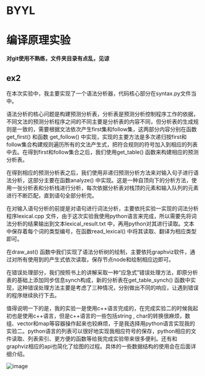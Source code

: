 # BYYL
# 编译原理实验

**对git使用不熟练，文件夹目录有点乱，见谅**

## ex2

在本次实验中，我主要实现了一个语法分析器，代码核心部分在syntax.py文件当中。

语法分析的核心问题是构建预测分析表，分析表是预测分析控制程序工作的依据，不同文法的预测分析程序之间的不同主要是分析表的内容不同，但分析表的生成规则是一致的，需要根据文法依次产生first集和follow集，这两部分内容分别在函数get_first() 和函数 get_follow() 中实现，实现的主要方法是多次递归按first和follow集合构建规则遍历所有的文法产生式，把符合规则的符号加入到相应的列表中去。在得到first和follow集合之后，我们使用get_table() 函数来构建相应的预测分析表。


在得到相应的预测分析表之后，我们使用非递归预测分析方法来对输入句子进行语法分析，这部分主要在函数analyze() 中实现。这是一种自顶向下的分析方法，使用一张分析表和分析栈进行分析，每次依据分析表对栈顶的元素和输入队列的元素进行不断匹配，直到语句全部分析完。


在对输入语句分析的前提是对语句进行词法分析，主要依托实验一实现的词法分析程序lexical.cpp 文件，由于这次实验我使用python语言来完成，所以需要先将词法分析的结果输出到文本lexical_result.txt 中，再用python对其进行读取。文本中保存着每个词的类型编号，在函数read_lexical() 中将其读取、翻译为相应类型即可。


在draw_ast() 函数中我们实现了语法分析树的绘制，主要依托graphviz软件，通过对所有使用到的产生式依次读取，保存节点node和绘制相应边即可。


在错误处理部分，我们按照书上的讲解采取一种“应急式”错误处理方法，即原分析表的基础上添加同步信息synch构成，新的分析表在get_table_synch() 函数中实现，这种错误处理方法主要是考虑了三种情况，分别做出不同的响应，让遇到错误的程序继续执行下去。


值得说明一下的是，我的实验一是使用c++语言完成的，在完成实验二的时候我起初也是使用c++语言，但是c++语言的一些包括string , char的转换很麻烦，数组、vector和map等容器操作起来也较麻烦，于是我选择用python语言实现我的实验二。python语言的列表可以很好地实现我相应符号的保存，python相应的文件读取、列表索引、更方便的函数等给我完成实验带来很多便利。还有和graphviz相应的api也简化了绘图的过程。具体的一些数据结构的使用会在后面详细介绍。


![image](https://user-images.githubusercontent.com/62419899/118844782-d4b80b00-b8fd-11eb-80c1-7190fbd01d45.png)
